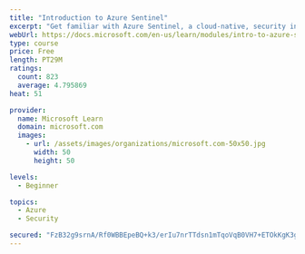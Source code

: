 ```yaml
---
title: "Introduction to Azure Sentinel"
excerpt: "Get familiar with Azure Sentinel, a cloud-native, security information and event management (SIEM) service."
webUrl: https://docs.microsoft.com/en-us/learn/modules/intro-to-azure-sentinel/
type: course
price: Free
length: PT29M
ratings:
  count: 823
  average: 4.795869
heat: 51

provider:
  name: Microsoft Learn
  domain: microsoft.com
  images:
    - url: /assets/images/organizations/microsoft.com-50x50.jpg
      width: 50
      height: 50

levels:
  - Beginner

topics:
  - Azure
  - Security

secured: "FzB32g9srnA/Rf0WBBEpeBQ+k3/erIu7nrTTdsn1mTqoVqB0VH7+ETOkKgK3g+4tbBfVpZSDL0dzfS9kZrSrVz/44o51ltQIYPMl99wH+OzYMS/ZOiHSgFHIPS8ZI/7ls+n8xL59iOBLnsoOYWj9FM8wa2H/gD4TQLTC84xuuuy43wfAqd5wMmWVafuLbBbrGzW7wPmmed5w1DX6Y9jUn0H9rn6IePu1qCiMwZHojqem9jF8AyWc01/9yTxjq4zO45pGdTI+p2YNEUj/16O2Nn+C68g7f0hCzea/xiX3wfUsLXQCYYZf3fNMTuhqJLtcZxo4R8UAlr6lsCEua8Z+2J7coEQRjjri38oY6epAoZzt82S8UqHnMZalgaoZ6i2cMQOi34lp83w31mQ+ZRgVnxEvWdZE/GGUysbMElgqCok=;9foAgm353cyg+61E5h648A=="
---
```



